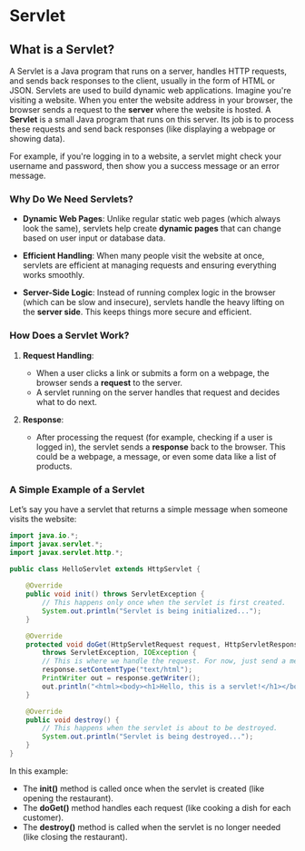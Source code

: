 # **Servlet**

## **What is a Servlet?**
A Servlet is a Java program that runs on a server, handles HTTP requests, and sends back responses to the client, usually in the form of HTML or JSON. Servlets are used to build dynamic web applications.
Imagine you're visiting a website. When you enter the website address in your browser, the browser sends a request to the **server** where the website is hosted. A **Servlet** is a small Java program that runs on this server. Its job is to process these requests and send back responses (like displaying a webpage or showing data).

For example, if you're logging in to a website, a servlet might check your username and password, then show you a success message or an error message.

### Why Do We Need Servlets?

- **Dynamic Web Pages**: Unlike regular static web pages (which always look the same), servlets help create **dynamic pages** that can change based on user input or database data.
  
- **Efficient Handling**: When many people visit the website at once, servlets are efficient at managing requests and ensuring everything works smoothly.

- **Server-Side Logic**: Instead of running complex logic in the browser (which can be slow and insecure), servlets handle the heavy lifting on the **server side**. This keeps things more secure and efficient.

### How Does a Servlet Work?

1. **Request Handling**:
   - When a user clicks a link or submits a form on a webpage, the browser sends a **request** to the server.
   - A servlet running on the server handles that request and decides what to do next.

2. **Response**:
   - After processing the request (for example, checking if a user is logged in), the servlet sends a **response** back to the browser. This could be a webpage, a message, or even some data like a list of products.

### A Simple Example of a Servlet

Let’s say you have a servlet that returns a simple message when someone visits the website:

```java
import java.io.*;
import javax.servlet.*;
import javax.servlet.http.*;

public class HelloServlet extends HttpServlet {
    
    @Override
    public void init() throws ServletException {
        // This happens only once when the servlet is first created.
        System.out.println("Servlet is being initialized...");
    }

    @Override
    protected void doGet(HttpServletRequest request, HttpServletResponse response)
        throws ServletException, IOException {
        // This is where we handle the request. For now, just send a message.
        response.setContentType("text/html");
        PrintWriter out = response.getWriter();
        out.println("<html><body><h1>Hello, this is a servlet!</h1></body></html>");
    }

    @Override
    public void destroy() {
        // This happens when the servlet is about to be destroyed.
        System.out.println("Servlet is being destroyed...");
    }
}
```

In this example:
- The **init()** method is called once when the servlet is created (like opening the restaurant).
- The **doGet()** method handles each request (like cooking a dish for each customer).
- The **destroy()** method is called when the servlet is no longer needed (like closing the restaurant).
